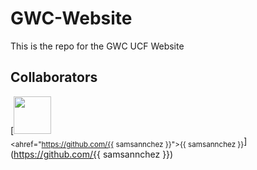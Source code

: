 # GWC-Website
This is the repo for the GWC UCF Website
## Collaborators
[<img src="https://github.com/{{ samsannchez }}.png" width="60px;"/><br /><sub><ahref="https://github.com/{{ samsannchez }}">{{ samsannchez }}</a></sub>](https://github.com/{{ samsannchez }})
